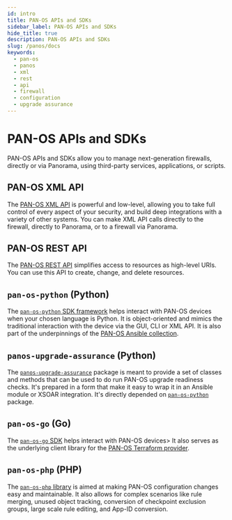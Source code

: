 ```yaml
---
id: intro
title: PAN-OS APIs and SDKs
sidebar_label: PAN-OS APIs and SDKs
hide_title: true
description: PAN-OS APIs and SDKs
slug: /panos/docs
keywords:
  - pan-os
  - panos
  - xml
  - rest
  - api
  - firewall
  - configuration
  - upgrade assurance
---
```


# PAN-OS APIs and SDKs

PAN-OS APIs and SDKs allow you to manage next-generation firewalls, directly or via Panorama, using third-party services, applications, or scripts.

## PAN-OS XML API

The [PAN-OS XML API](./xmlapi.md) is powerful and low-level, allowing you to take full control of every aspect of your security, and build deep integrations with a variety of other systems. You can make XML API calls directly to the firewall, directly to Panorama, or to a firewall via Panorama.

## PAN-OS REST API

The [PAN-OS REST API](./restapi.md) simplifies access to resources as high-level URIs. You can use this API to create, change, and delete resources.

## `pan-os-python` (Python)

The [`pan-os-python` SDK framework](./pan-os-python.md) helps interact with PAN-OS devices when your chosen language is Python. It is object-oriented and mimics the traditional interaction with the device via the GUI, CLI or XML API. It is also part of the underpinnings of the [PAN-OS Ansible collection](/ansible/docs/panos/).

## `panos-upgrade-assurance` (Python)

The [`panos-upgrade-assurance`](/panos/docs/panos-upgrade-assurance) package is meant to provide a set of classes and methods that can be used to do run PAN-OS upgrade readiness checks. It's prepared in a form that make it easy to wrap it in an Ansible module or XSOAR integration. It's directly depended on [`pan-os-python`](#pan-os-python-python) package.

<!---
## `pan-python` (Python)
The [`pan-python` SDK](./pan-python.md) is a set of powerful, low-level Python packages for interacting with PAN-OS, WildFire, AutoFocus and more. It is also part of the underpinnings of the [PAN-OS Ansible collection](/ansible/docs/panos/).
-->

## `pan-os-go` (Go)

The [`pan-os-go` SDK](./pan-os-go.md) helps interact with PAN-OS devices> It also serves as the underlying client library for the [PAN-OS Terraform provider](/terraform/docs/panos/).

## `pan-os-php` (PHP)

The [`pan-os-php` library](./pan-os-php.md) is aimed at making PAN-OS configuration changes easy and maintainable. It also allows for complex scenarios like rule merging, unused object tracking, conversion of checkpoint exclusion groups, large scale rule editing, and App-ID conversion.
